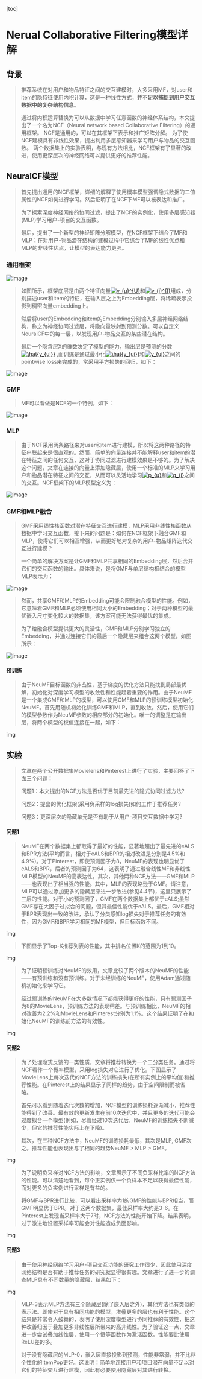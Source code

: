 [toc]

Nerual Collaborative Filtering模型详解
==

## 背景

> 推荐系统在对用户和物品特征之间的交互建模时，大多采用MF，对user和item的隐特征使用内积计算，这是一种线性方式，**并不足以捕捉到用户交互数据中的复杂结构信息**。
>
> 通过将内积运算替换为可以从数据中学习任意函数的神经体系结构，本文提出了一个名为NCF（Neural network based Collaborative Filtering）的通用框架。 NCF是通用的，可以在其框架下表示和推广矩阵分解。 为了使NCF建模具有非线性效果，提出利用多层感知器来学习用户与物品的交互函数。 两个数据集上的实验表明，与现有方法相比，NCF框架有了显著的改进，使用更深层次的神经网络可以提供更好的推荐性能。

## NeuralCF模型

> 首先提出通用的NCF框架，详细的解释了使用概率模型强调隐式数据的二值属性的NCF如何进行学习。然后证明了在NCF下MF可以被表达和推广。
>
> 为了探索深度神经网络的协同过滤，提出了NCF的实例化，使用多层感知器(MLP)学习用户-项目的交互函数。
>
> 最后，提出了一个新型的神经矩阵分解模型，在NCF框架下结合了MF和MLP；在对用户-物品潜在结构的建模过程中它综合了MF的线性优点和MLP的非线性优点，让模型的表达能力更强。

### 通用框架

![image](https://github.com/ShaoQiBNU/Nerual_Collaborative_Filtering/blob/master/img/1.jpg)

> 如图所示，框架底层是由两个特征向量<a href="https://www.codecogs.com/eqnedit.php?latex=v_{u}^{U}" target="_blank"><img src="https://latex.codecogs.com/svg.latex?v_{u}^{U}" title="v_{u}^{U}" /></a>和<a href="https://www.codecogs.com/eqnedit.php?latex=v_{i}^{I}" target="_blank"><img src="https://latex.codecogs.com/svg.latex?v_{i}^{I}" title="v_{i}^{I}" /></a>组成，分别描述user和item的特征，在输入层之上为Embedding层，将稀疏表示投影到稠密向量embedding上。
>
> 然后将user的Embedding和item的Embedding分别输入多层神经网络结构，称之为神经协同过滤层，将隐向量映射到预测分数。可以自定义NeuralCF中的每一层，以发现用户-物品交互的某些潜在结构。
>
> 最后一个隐含层X的维数决定了模型的能力，输出层是预测的分数<a href="https://www.codecogs.com/eqnedit.php?latex=\hat{y_{ui}}" target="_blank"><img src="https://latex.codecogs.com/svg.latex?\hat{y_{ui}}" title="\hat{y_{ui}}" /></a> ,而训练是通过最小化<a href="https://www.codecogs.com/eqnedit.php?latex=\hat{y_{ui}}" target="_blank"><img src="https://latex.codecogs.com/svg.latex?\hat{y_{ui}}" title="\hat{y_{ui}}" /></a>和<a href="https://www.codecogs.com/eqnedit.php?latex=y_{ui}" target="_blank"><img src="https://latex.codecogs.com/svg.latex?y_{ui}" title="y_{ui}" /></a>之间的pointwise loss来完成的，常采用平方损失的回归，如下：

![image](https://github.com/ShaoQiBNU/Nerual_Collaborative_Filtering/blob/master/img/2.jpg)

### GMF

> MF可以看做是NCF的一个特例，如下：

![image](https://github.com/ShaoQiBNU/Nerual_Collaborative_Filtering/blob/master/img/3.jpg)

### MLP 

> 由于NCF采用两条路径来对user和item进行建模，所以将这两种路径的特征串联起来是很直观的。然而，简单的向量连接并不能解释user和item的潜在特征之间的任何交互，这对于协同过滤进行建模效果是不够的。为了解决这个问题，文章在连接的向量上添加隐藏层，使用一个标准的MLP来学习用户和物品潜在特征之间的交互，从而可以灵活地学习<a href="https://www.codecogs.com/eqnedit.php?latex=p_{u}" target="_blank"><img src="https://latex.codecogs.com/svg.latex?p_{u}" title="p_{u}" /></a>和<a href="https://www.codecogs.com/eqnedit.php?latex=q_{i}" target="_blank"><img src="https://latex.codecogs.com/svg.latex?q_{i}" title="q_{i}" /></a>之间的交互。NCF框架下的MLP模型定义为：

![image](https://github.com/ShaoQiBNU/Nerual_Collaborative_Filtering/blob/master/img/4.jpg)

### GMF和MLP融合

> GMF采用线性核函数对潜在特征交互进行建模，MLP采用非线性核函数从数据中学习交互函数，接下来的问题是：如何在NCF框架下融合GMF和MLP，使得它们可以相互增强，从而更好地对复杂的用户-物品矩阵迭代交互进行建模？
>
> 一个简单的解决方案是让GMF和MLP共享相同的Embedding层，然后合并它们的交互函数的输出。具体来说，是将GMF与单层结构相结合的模型MLP表示为：

![image](https://github.com/ShaoQiBNU/Nerual_Collaborative_Filtering/blob/master/img/5.jpg)

> 然而，共享GMF和MLP的Embedding可能会限制融合模型的性能。例如，它意味着GMF和MLP必须使用相同大小的Embedding；对于两种模型的最优嵌入尺寸变化较大的数据集，该方案可能无法获得最优的集成。
>
> 为了给融合模型提供更大的灵活性，GMF和MLP分别学习独立的Embedding，并通过连接它们的最后一个隐藏层来组合这两个模型。如图所示：

![image](https://github.com/ShaoQiBNU/Nerual_Collaborative_Filtering/blob/master/img/6.jpg)

#### 预训练

> 由于NeuMF目标函数的非凸性，基于梯度的优化方法只能找到局部最优解，初始化对深度学习模型的收敛性和性能起着重要的作用。由于NeuMF是一个集成GMF和MLP的模型，可以使用GMF和MLP的预训练模型初始化NeuMF。首先用随机初始化训练GMF和MLP，直到收敛。然后，使用它们的模型参数作为NeuMF参数的相应部分的初始化。唯一的调整是在输出层，将两个模型的权值连接在一起，如下：

img

## 实验

> 文章在两个公开数据集Movielens和Pinterest上进行了实验，主要回答了下面三个问题：
>
> 问题1：本文提出的NCF方法是否优于目前最先进的隐式协同过滤方法?
>
> 问题2：提出的优化框架(采用负采样的log损失)如何工作于推荐任务?
>
> 问题3：更深层次的隐藏单元是否有助于从用户-项目交互数据中学习?



#### 问题1

> NeuMF在两个数据集上都取得了最好的性能，显著地超出了最先进的eALS和BPR方法(平均而言，相对于eALS和BPR的相对改进是分别是4.5%和4.9%)。对于Pinterest，即使预测因子为8，NeuMF的表现也明显优于eALS和BPR，后者的预测因子为64，这表明了通过融合线性MF和非线性MLP模型的NeuMF的高表达性。其次，其他两种NCF方法——GMF和MLP——也表现出了相当强的性能。其中，MLP的表现略逊于GMF。请注意，MLP可以通过添加更多的隐藏层来进一步改进(参见4.4节)，这里只展示了三层的性能。对于小的预测因子，GMF在两个数据集上都优于eALS;虽然GMF存在大因子过拟合的问题，但其最佳性能优于eALS。最后，GMF相对于BPR表现出一致的改进，承认了分类感知log损失对于推荐任务的有效性，因为GMF和BPR学习相同的MF模型，但目标函数不同。

img

> 下图显示了Top-K推荐列表的性能，其中排名位置K的范围为1到10。



img

> 为了证明预训练对NeuMF的效用，文章比较了两个版本的NeuMF的性能——有预训练和没有预训练。对于未经训练的NeuMF，使用Adam通过随机初始化来学习它。
>
> 经过预训练的NeuMF在大多数情况下都能获得更好的性能，只有预测因子为8的MovieLens，预训练方法的表现稍差。与预训练相比，NeuMF的相对改善为2.2%和MovieLens和Pinterest分别为1.1%。这个结果证明了在初始化NeuMF的训练前方法的有效性。

img

#### 问题2

> 为了处理隐式反馈的一类性质，文章将推荐转换为一个二分类任务。通过将NCF看作一个概率模型，采用log损失对它进行了优化。下图显示了MovieLens上每次迭代的NCF方法的训练损失(在所有实例上的平均值)和推荐性能。在Pinterest上的结果显示了同样的趋势，由于空间限制而被省略。
>
> 首先可以看到随着迭代次数的增加，NCF模型的训练损耗逐渐减小，推荐性能得到了改善。最有效的更新发生在前10次迭代中，并且更多的迭代可能会过度拟合一个模型(例如，尽管经过10次迭代后，NeuMF的训练损失不断减少，但它的推荐性能实际上在下降)。
>
> 其次，在三种NCF方法中，NeuMF的训练损耗最低，其次是MLP, GMF次之。推荐性能也表现出与了相同的趋势NeuMF > MLP > GMF。

img

> 为了说明负采样对NCF方法的影响，文章展示了不同负采样比率的NCF方法的性能。可以清楚地看到，每个正实例仅一个负样本不足以获得最佳性能，而对更多的负实例进行采样是有益的。
>
> 将GMF与BPR进行比较，可以看出采样率为1的GMF的性能与BPR相当，而GMF明显优于BPR。对于这两个数据集，最佳采样率大约是3-6。在Pinterest上发现当采样率大于7时，NCF方法的性能开始下降。结果表明，过于激进地设置采样率可能会对性能造成负面影响。

img

#### 问题3

> 由于使用神经网络学习用户-项目交互功能的研究工作很少，因此使用深度网络结构是否有助于推荐任务的研究就显得很有趣。文章进行了进一步的调查MLP具有不同数量的隐藏层，结果如下：

img

> MLP-3表示MLP方法有三个隐藏层(除了嵌入层之外)，其他方法也有类似的表示法。即使对于具有相同功能的模型，堆叠更多的层也有利于性能。这个结果是非常令人鼓舞的，表明了使用深度模型进行协同推荐的有效性，把这种改善归因于叠加更多非线性层所带来的高非线性。为了验证这一点，文章进一步尝试叠加线性层，使用一个恒等函数作为激活函数。性能要比使用ReLU差的多。
>
> 对于没有隐藏层的MLP-0，嵌入层直接投影到预测，性能非常弱，并不比非个性化的ItemPop更好。这说明：简单地连接用户和项目潜在向量不足以对它们的特征交互进行建模，因此有必要使用隐藏层对其进行转换。

